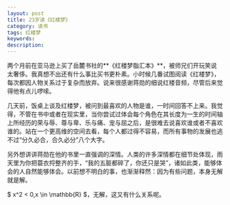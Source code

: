 ```yaml
---
layout: post
title: 23岁读《红楼梦》
category: 读书
tags: 红楼梦
keywords: 
description: 
---
```


两个月前在亚马逊上买了岳麓书社的**《红楼梦脂汇本》**，被师兄们开玩笑说太奢侈。我真想不出还有什么事比买书更朴素。小时候几番试图阅读《红楼梦》，每次都因人物关系过于复杂而放弃。说来很感谢蒋勋的细说红楼音频，尽管后来觉得他有点儿啰嗦。

几天前，饭桌上谈及红楼梦，被问到最喜欢的人物是谁，一时间回答不上来。我觉得，不管在书中或者在现实里，当你尝试过体会每个角色在其长度为一生的时间轴上所经历的荣与辱、尊与卑、乐与痛、宠与屈之后，是很难去说喜欢谁或者不喜欢谁的。站在一个更高维的空间去看，每个人都过得不容易，而所有事物的发展也逃不过“分久必合，合久必分”八个大字。

另外想讲讲蒋勋在他的书里一直强调的深情。人类的许多深情都在细节处体现，雨天里为你把蓑衣捋整齐的手，“我的五脏都碎了，你还只是哭”，诸如此类，能够体会的人自然能够体会。以前想不明白的事，也渐渐释然：因为有些问题，本身无解就是解。

$ x^2 < 0,x \in \mathbb{R} $，无解，这又有什么关系呢。
 


